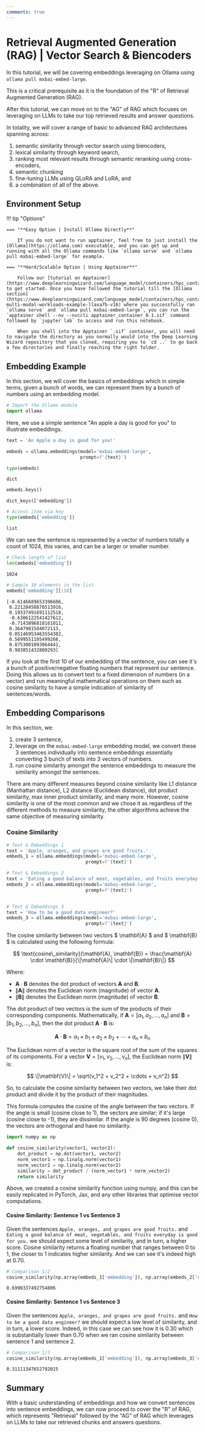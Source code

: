 ```yaml
---
comments: true
---
```


# Retrieval Augmented Generation (RAG) | Vector Search & Biencoders

In this tutorial, we will be covering embeddings leveraging on Ollama using `ollama pull mxbai-embed-large`.

This is a critical prerequisite as it is the foundation of the "R" of Retrieval Augmented Generation (RAG).

After this tutorial, we can move on to the "AG" of RAG which focuses on leveraging on LLMs to take our top retrieved results and answer questions.

In totality, we will cover a range of basic to advanced RAG architectures spanning across:

1. semantic similarity through vector search using biencoders,
2. lexical similarity through keyword search,
3. ranking most relevant results through semantic reranking using cross-encoders,
4. semantic chunking
5. fine-tuning LLMs using QLoRA and LoRA, and
6. a combination of all of the above.

## Environment Setup

!!! tip "Options"

    === "**Easy Option | Install Ollama Directly**"

        If you do not want to run apptainer, feel free to just install the [Ollama](https://ollama.com) executable, and you can get up and running with all the Ollama commands like `ollama serve` and `ollama pull mxbai-embed-large` for example.

    === "**Hard/Scalable Option | Using Apptainer**"

        Follow our [tutorial on Apptainer](https://www.deeplearningwizard.com/language_model/containers/hpc_containers_apptainer/) to get started. Once you have followed the tutorial till the [Ollama section](https://www.deeplearningwizard.com/language_model/containers/hpc_containers_apptainer/#ollama-multi-modal-workloads-example-llava7b-v16) where you successfully ran `ollama serve` and `ollama pull mxbai-embed-large`, you can run the `apptainer shell --nv --nvccli apptainer_container_0.1.sif` command followed by `jupyter lab` to access and run this notebook.
        
        When you shell into the Apptainer `.sif` container, you will need to navigate the directory as you normally would into the Deep Learning Wizard repository that you cloned, requiring you to `cd ..` to go back a few directories and finally reaching the right folder. 

## Embedding Example

In this section, we will cover the basics of embeddings which in simple terms, given a bunch of words, we can represent them by a bunch of numbers using an embedding model.


```python
# Import the Ollama module
import ollama
```

Here, we use a simple sentence "An apple a day is good for you" to illustrate embeddings.


```python
text = 'An Apple a day is good for you!'

embeds = ollama.embeddings(model='mxbai-embed-large', 
                           prompt=f'{text}')
```


```python
type(embeds)
```




    dict




```python
embeds.keys()
```




    dict_keys(['embedding'])




```python
# Access item via key
type(embeds['embedding'])
```




    list



We can see the sentence is represented by a vector of numbers totally a count of 1024, this varies, and can be a larger or smaller number.


```python
# Check length of list
len(embeds['embedding'])
```




    1024




```python
# Sample 10 elements in the list
embeds['embedding'][:10]
```




    [-0.6146689653396606,
     0.22128450870513916,
     0.19337491691112518,
     -0.6306122541427612,
     -0.7143896818161011,
     0.3647981584072113,
     0.05146953463554382,
     0.5699551105499268,
     0.8753001093864441,
     0.983851432800293]



If you look at the first 10 of our embedding of the sentence, you can see it's a bunch of positive/negative floating numbers that represent our sentence. Doing this allows us to convert text to a fixed dimension of numbers (in a vector) and run meaningful mathematical operations on them such as cosine similarity to have a simple indication of similarity of sentences/words.

## Embedding Comparisons

In this section, we:
1. create 3 sentence,
2. leverage on the `mxbai-embed-large` embedding model, we convert these 3 sentences individually into sentence embeddings essentially converting 3 bunch of texts into 3 vectors of numbers.
3. run cosine similarity amongst the sentence embeddings to measure the similarity amongst the sentences. 

There are many different measures beyond cosine similarity like L1 distance (Manhattan distance), L2 distance (Euclidean distance), dot product similarity, max inner product similarity, and many more. However, cosine similarity is one of the most common and we chose it as regardless of the different methods to measure similarity, the other algorithms achieve the same objective of measuring similarity.

### Cosine Similarity


```python
# Text & Embeddings 1
text = 'Apple, oranges, and grapes are good fruits.'
embeds_1 = ollama.embeddings(model='mxbai-embed-large', 
                             prompt=f'{text}')

# Text & Embeddings 2
text = 'Eating a good balance of meat, vegetables, and fruits everyday is good for you.'
embeds_2 = ollama.embeddings(model='mxbai-embed-large', 
                             prompt=f'{text}')


# Text & Embeddings 3
text = 'How to be a good data engineer?'
embeds_3 = ollama.embeddings(model='mxbai-embed-large', 
                             prompt=f'{text}')
```

The cosine similarity between two vectors $ \mathbf{A} $ and $ \mathbf{B} $ is calculated using the following formula:

$$
\text{cosine\_similarity}(\mathbf{A}, \mathbf{B}) = \frac{\mathbf{A} \cdot \mathbf{B}}{\|\mathbf{A}\| \cdot \|\mathbf{B}\|}
$$

Where:
- $\mathbf{A} \cdot \mathbf{B}$ denotes the dot product of vectors $\mathbf{A}$ and $\mathbf{B}$.
- $\|\mathbf{A}\|$ denotes the Euclidean norm (magnitude) of vector $\mathbf{A}$.
- $\|\mathbf{B}\|$ denotes the Euclidean norm (magnitude) of vector $\mathbf{B}$.

The dot product of two vectors is the sum of the products of their corresponding components. Mathematically, if $\mathbf{A} = [a_1, a_2, ..., a_n]$ and $\mathbf{B} = [b_1, b_2, ..., b_n]$, then the dot product $\mathbf{A} \cdot \mathbf{B}$ is:

$$
\mathbf{A} \cdot \mathbf{B} = a_1 \times b_1 + a_2 \times b_2 + \cdots + a_n \times b_n
$$

The Euclidean norm of a vector is the square root of the sum of the squares of its components. For a vector $\mathbf{V} = [v_1, v_2, ..., v_n]$, the Euclidean norm $\|\mathbf{V}\|$ is:

$$
\|\mathbf{V}\| = \sqrt{v_1^2 + v_2^2 + \cdots + v_n^2}
$$

So, to calculate the cosine similarity between two vectors, we take their dot product and divide it by the product of their magnitudes.

This formula computes the cosine of the angle between the two vectors. If the angle is small (cosine close to 1), the vectors are similar; if it's large (cosine close to -1), they are dissimilar. If the angle is 90 degrees (cosine 0), the vectors are orthogonal and have no similarity.



```python
import numpy as np

def cosine_similarity(vector1, vector2):
    dot_product = np.dot(vector1, vector2)
    norm_vector1 = np.linalg.norm(vector1)
    norm_vector2 = np.linalg.norm(vector2)
    similarity = dot_product / (norm_vector1 * norm_vector2)
    return similarity
```

Above, we created a cosine similarity function using numpy, and this can be easily replicated in PyTorch, Jax, and any other libraries that optimise vector computations.

#### Cosine Similarity: Sentence 1 vs Sentence 3

Given the sentences `Apple, oranges, and grapes are good fruits.` and `Eating a good balance of meat, vegetables, and fruits everyday is good for you.` we should expect some level of similarity, and in turn, a higher score. Cosine similarity returns a floating number that ranges between 0 to 1, the closer to 1 indicates higher similarity. And we can see it's indeed high at 0.70.


```python
# Comparison 1/2
cosine_similarity(np.array(embeds_1['embedding']), np.array(embeds_2['embedding']))
```




    0.6990337492754806



#### Cosine Similarity: Sentence 1 vs Sentence 3

Given the sentences `Apple, oranges, and grapes are good fruits.` and `How to be a good data engineer?` we should expect a low level of similarity, and in turn, a lower score. Indeed, in this case we can see how it is 0.30 which is substantially lower than 0.70 when we ran cosine similarity between sentence 1 and sentence 2.


```python
# Comparison 1/3
cosine_similarity(np.array(embeds_1['embedding']), np.array(embeds_3['embedding']))
```




    0.31111347652792015



## Summary

With a basic understanding of embeddings and how we convert sentences into sentence embeddings, we can now proceed to cover the "R" of RAG, which represents "Retrieval" followed by the "AG" of RAG which leverages on LLMs to take our retrieved chunks and answers questions.
